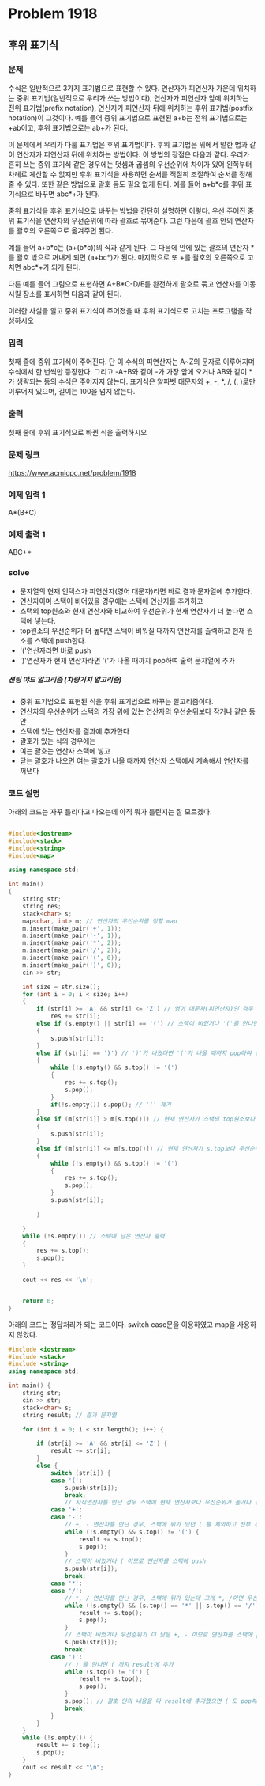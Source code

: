 # Problem 1918

## 후위 표기식

### 문제

수식은 일반적으로 3가지 표기법으로 표현할 수 있다. 연산자가 피연산자 가운데 위치하는 중위 표기법(일반적으로 우리가 쓰는 방법이다), 연산자가 피연산자 앞에 위치하는 전위 표기법(prefix notation), 연산자가 피연산자 뒤에 위치하는 후위 표기법(postfix notation)이 그것이다. 예를 들어 중위 표기법으로 표현된 a+b는 전위 표기법으로는 +ab이고, 후위 표기법으로는 ab+가 된다.

이 문제에서 우리가 다룰 표기법은 후위 표기법이다. 후위 표기법은 위에서 말한 법과 같이 연산자가 피연산자 뒤에 위치하는 방법이다. 이 방법의 장점은 다음과 같다. 우리가 흔히 쓰는 중위 표기식 같은 경우에는 덧셈과 곱셈의 우선순위에 차이가 있어 왼쪽부터 차례로 계산할 수 없지만 후위 표기식을 사용하면 순서를 적절히 조절하여 순서를 정해줄 수 있다. 또한 같은 방법으로 괄호 등도 필요 없게 된다. 예를 들어 a+b\*c를 후위 표기식으로 바꾸면 abc\*+가 된다.

중위 표기식을 후위 표기식으로 바꾸는 방법을 간단히 설명하면 이렇다. 우선 주어진 중위 표기식을 연산자의 우선순위에 따라 괄호로 묶어준다. 그런 다음에 괄호 안의 연산자를 괄호의 오른쪽으로 옮겨주면 된다.

예를 들어 a+b\*c는 (a+(b\*c))의 식과 같게 된다. 그 다음에 안에 있는 괄호의 연산자 \*를 괄호 밖으로 꺼내게 되면 (a+bc\*)가 된다. 마지막으로 또 +를 괄호의 오른쪽으로 고치면 abc*+가 되게 된다.

다른 예를 들어 그림으로 표현하면 A+B\*C-D/E를 완전하게 괄호로 묶고 연산자를 이동시킬 장소를 표시하면 다음과 같이 된다.

이러한 사실을 알고 중위 표기식이 주어졌을 때 후위 표기식으로 고치는 프로그램을 작성하시오

### 입력
첫째 줄에 중위 표기식이 주어진다. 단 이 수식의 피연산자는 A~Z의 문자로 이루어지며 수식에서 한 번씩만 등장한다. 그리고 -A+B와 같이 -가 가장 앞에 오거나 AB와 같이 \*가 생략되는 등의 수식은 주어지지 않는다. 표기식은 알파벳 대문자와 +, -, \*, /, (, )로만 이루어져 있으며, 길이는 100을 넘지 않는다.

### 출력
첫째 줄에 후위 표기식으로 바뀐 식을 출력하시오


### 문제 링크
<https://www.acmicpc.net/problem/1918>

### 예제 입력 1
A*(B+C)

### 예제 출력 1
ABC+*

### solve
- 문자열의 현재 인덱스가 피연산자(영어 대문자)라면 바로 결과 문자열에 추가한다.
- 연산자이며 스택이 비어있을 경우에는 스택에 연산자를 추가하고
- 스택의 top원소와 현재 연산자와 비교하여 우선순위가 현재 연산자가 더 높다면 스택에 넣는다.
- top원소의 우선순위가 더 높다면 스택이 비워질 때까지 연산자를 출력하고 현재 원소를 스택에 push한다.
- '('연산자라면 바로 push
-  ')'연산자가 현재 연산자라면 '('가 나올 때까지 pop하여 출력 문자열에 추가


##### 션팅 야드 알고리즘 (차량기지 알고리즘)
- 중위 표기법으로 표현된 식을 후위 표기법으로 바꾸는 알고리즘이다.
- 연산자의 우선순위가 스택의 가장 위에 있는 연산자의 우선순위보다 작거나 같은 동안
- 스택에 있는 연산자를 결과에 추가한다
- 괄호가 있는 식의 경우에는
- 여는 괄호는 연산자 스택에 넣고
- 닫는 괄호가 나오면 여는 괄호가 나올 때까지 연산자 스택에서 계속해서 연산자를 꺼낸다

### 코드 설명
아래의 코드는 자꾸 틀리다고 나오는데 아직 뭐가 틀린지는 잘 모르겠다.
```C++

#include<iostream>
#include<stack>
#include<string>
#include<map>

using namespace std;

int main()
{
	string str;
	string res;
	stack<char> s;
	map<char, int> m; // 연산자의 우선순위를 정할 map
	m.insert(make_pair('+', 1));
	m.insert(make_pair('-', 1));
	m.insert(make_pair('*', 2));
	m.insert(make_pair('/', 2));
	m.insert(make_pair('(', 0));
	m.insert(make_pair(')', 0));
	cin >> str;

	int size = str.size();
	for (int i = 0; i < size; i++)
	{
		if (str[i] >= 'A' && str[i] <= 'Z') // 영어 대문자(피연산자)인 경우 바로 출력
			res += str[i];
		else if (s.empty() || str[i] == '(') // 스택이 비었거나 '('를 만나면 push
		{
			s.push(str[i]);
		}
		else if (str[i] == ')') // ')'가 나왔다면 '('가 나올 때까지 pop하여 출력문자열에 추가
		{
			while (!s.empty() && s.top() != '(')
			{
				res += s.top();
				s.pop();
			}
			if(!s.empty()) s.pop(); // '(' 제거
		}
		else if (m[str[i]] > m[s.top()]) // 현재 연산자가 스택의 top원소보다 우선순위가 높다면 push
		{
			s.push(str[i]);
		}
		else if (m[str[i]] <= m[s.top()]) // 현재 연산자가 s.top보다 우선순위가 높지않다면 스택의 연산자 모두 꺼내어 출력하고 현재 연산자 push
		{
			while (!s.empty() && s.top() != '(')
			{
				res += s.top();
				s.pop();
			}
			s.push(str[i]);

		}

	}
	while (!s.empty()) // 스택에 남은 연산자 출력
	{
		res += s.top();
		s.pop();
	}

	cout << res << '\n';


	return 0;
}
```

아래의 코드는 정답처리가 되는 코드이다. switch case문을 이용하였고 map을 사용하지 않았다.

```C++
#include <iostream>
#include <stack>
#include <string>
using namespace std;

int main() {
	string str;
	cin >> str;
	stack<char> s;
	string result; // 결과 문자열

	for (int i = 0; i < str.length(); i++) {

		if (str[i] >= 'A' && str[i] <= 'Z') {
			result += str[i];
		}
		else {
			switch (str[i]) {
			case '(':
				s.push(str[i]);
				break;
				// 사칙연산자를 만난 경우 스택에 현재 연산자보다 우선순위가 높거나 같은 기호는 result에 추가
			case '+':
			case '-':
				// +, - 연산자를 만난 경우, 스택에 뭐가 있던 ( 를 제외하고 전부 우선순위가 높거나 같으니 result에 추가
				while (!s.empty() && s.top() != '(') {
					result += s.top();
					s.pop();
				}
				// 스택이 비었거나 ( 이므로 연산자를 스택에 push
				s.push(str[i]);
				break;
			case '*':
			case '/':
				// *, / 연산자를 만난 경우, 스택에 뭐가 있는데 그게 *, /이면 우선 순위가 같으므로 result에 추가
				while (!s.empty() && (s.top() == '*' || s.top() == '/')) {
					result += s.top();
					s.pop();
				}
				// 스택이 비었거나 우선순위가 더 낮은 +, - 이므로 연산자를 스택에 push
				s.push(str[i]);
				break;
			case ')':
				// ) 를 만나면 ( 까지 result에 추가
				while (s.top() != '(') {
					result += s.top();
					s.pop();
				}
				s.pop(); // 괄호 안의 내용을 다 result에 추가했으면 ( 도 pop해서 날려준다.
				break;
			}
		}
	}
	while (!s.empty()) {
		result += s.top();
		s.pop();
	}
	cout << result << "\n";
}

```
